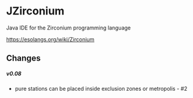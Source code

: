 # JZirconium

Java IDE for the Zirconium programming language

https://esolangs.org/wiki/Zirconium



## Changes

##### v0.08

* pure stations can be placed inside exclusion zones or metropolis - #2

